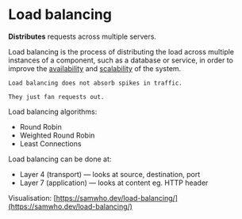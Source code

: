 # Load balancing

**Distributes** requests across multiple servers.

Load balancing is the process of distributing the load across multiple instances of a component, such as a database or service, in order to improve the [availability](../goals/availability.md) and [scalability](../goals/scalability.md) of the system.

~~~admonish warn title="Spikes"
Load balancing does not absorb spikes in traffic. 

They just fan requests out.
~~~

Load balancing algorithms:
* Round Robin
* Weighted Round Robin
* Least Connections

Load balancing can be done at:
* Layer 4 (transport) — looks at source, destination, port
* Layer 7 (application) — looks at content eg. HTTP header

Visualisation: [https://samwho.dev/load-balancing/](https://samwho.dev/load-balancing/)
